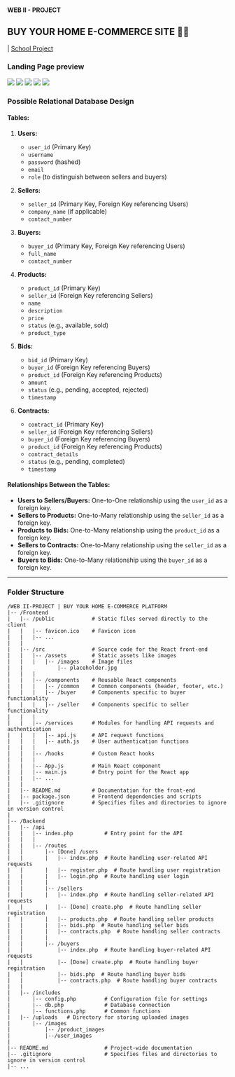 #### WEB II - PROJECT

## BUY YOUR HOME E-COMMERCE SITE 🐥🎒

| [School Project](https://www.haramaya.edu.et/)

### Landing Page preview

![](Design/hero.png)
![](Design/properties.png)
![](Design/contact.png)
![](Design/productpage.png)
![](Design/Home%20_%20add_new_house.png)

### Possible Relational Database Design

#### Tables:

1. **Users:**

    - `user_id` (Primary Key)
    - `username`
    - `password` (hashed)
    - `email`
    - `role` (to distinguish between sellers and buyers)

2. **Sellers:**

    - `seller_id` (Primary Key, Foreign Key referencing Users)
    - `company_name` (if applicable)
    - `contact_number`

3. **Buyers:**

    - `buyer_id` (Primary Key, Foreign Key referencing Users)
    - `full_name`
    - `contact_number`

4. **Products:**

    - `product_id` (Primary Key)
    - `seller_id` (Foreign Key referencing Sellers)
    - `name`
    - `description`
    - `price`
    - `status` (e.g., available, sold)
    - `product_type`

5. **Bids:**

    - `bid_id` (Primary Key)
    - `buyer_id` (Foreign Key referencing Buyers)
    - `product_id` (Foreign Key referencing Products)
    - `amount`
    - `status` (e.g., pending, accepted, rejected)
    - `timestamp`

6. **Contracts:**
    - `contract_id` (Primary Key)
    - `seller_id` (Foreign Key referencing Sellers)
    - `buyer_id` (Foreign Key referencing Buyers)
    - `product_id` (Foreign Key referencing Products)
    - `contract_details`
    - `status` (e.g., pending, completed)
    - `timestamp`

#### Relationships Between the Tables:

-   **Users to Sellers/Buyers:** One-to-One relationship using the `user_id` as a foreign key.
-   **Sellers to Products:** One-to-Many relationship using the `seller_id` as a foreign key.
-   **Products to Bids:** One-to-Many relationship using the `product_id` as a foreign key.
-   **Sellers to Contracts:** One-to-Many relationship using the `seller_id` as a foreign key.
-   **Buyers to Bids:** One-to-Many relationship using the `buyer_id` as a foreign key.

---

### Folder Structure

    /WEB II-PROJECT | BUY YOUR HOME E-COMMERCE PLATFORM
    |-- /Frontend
    |   |-- /public            # Static files served directly to the client
    |   |   |-- favicon.ico    # Favicon icon
    |   |   |-- ...
    |   |
    |   |-- /src               # Source code for the React front-end
    |   |   |-- /assets        # Static assets like images
    |   |   |   |-- /images    # Image files
    |   |           |-- placeholder.jpg
    |   |   |
    |   |   |-- /components    # Reusable React components
    |   |   |   |-- /common    # Common components (header, footer, etc.)
    |   |   |   |-- /buyer     # Components specific to buyer functionality
    |   |   |   |-- /seller    # Components specific to seller functionality
    |   |   |
    |   |   |-- /services      # Modules for handling API requests and authentication
    |   |   |   |-- api.js     # API request functions
    |   |   |   |-- auth.js    # User authentication functions
    |   |   |
    |   |   |-- /hooks         # Custom React hooks
    |   |   |
    |   |   |-- App.js         # Main React component
    |   |   |-- main.js        # Entry point for the React app
    |   |   |-- ...
    |   |
    |   |-- README.md          # Documentation for the front-end
    |   |-- package.json       # Frontend dependencies and scripts
    |   |-- .gitignore         # Specifies files and directories to ignore in version control
    |
    |-- /Backend
    |   |-- /api
    |   |   |-- index.php          # Entry point for the API
    |   |   |
    |   |   |-- /routes
    |   |       |-- [Done] /users
    |   |       |   |-- index.php  # Route handling user-related API requests
    |   |       |   |-- register.php  # Route handling user registration
    |   |       |   |-- login.php  # Route handling user login
    |   |       |
    |   |       |-- /sellers
    |   |       |   |-- index.php  # Route handling seller-related API requests
    |   |       |   |-- [Done] create.php  # Route handling seller registration
    |   |       |   |-- products.php  # Route handling seller products
    |   |       |   |-- bids.php  # Route handling seller bids
    |   |       |   |-- contracts.php  # Route handling seller contracts
    |   |       |
    |   |       |-- /buyers
    |   |           |-- index.php  # Route handling buyer-related API requests
    |   |           |-- [Done] create.php  # Route handling buyer registration
    |   |           |-- bids.php  # Route handling buyer bids
    |   |           |-- contracts.php  # Route handling buyer contracts
    |   |
    |   |-- /includes
    |       |-- config.php         # Configuration file for settings
    |       |-- db.php             # Database connection
    |       |-- functions.php      # Common functions
    |   |-- /uploads   # Directory for storing uploaded images
    |       |-- /images
    |           |-- /product_images
    |			|--/user_images
    |
    |-- README.md                  # Project-wide documentation
    |-- .gitignore                 # Specifies files and directories to ignore in version control
    |-- ...
